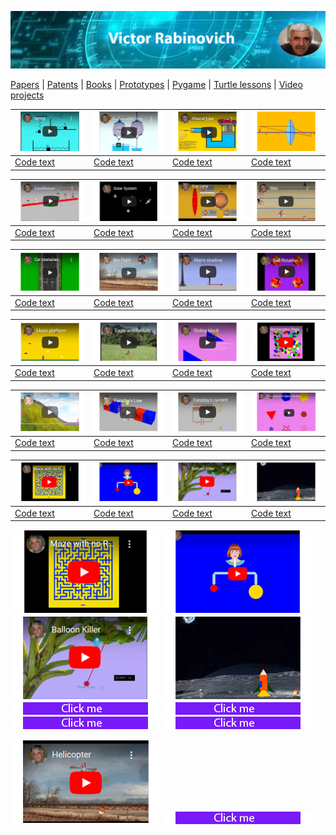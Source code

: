 ![Header Image](https://raw.githubusercontent.com/victenna/vrabinovich/main/Images/Header.png)

[Papers](papers.md) | [Patents](patents.md) | [Books](books.md) | [Prototypes](prototypes.md) | [Pygame](pygame.md) | [Turtle lessons](turtle_lessons.md) | [Video projects](video_projects.md)



| [![Image1](https://raw.githubusercontent.com/victenna/vrabinovich/main/Pygame/pg1.png)](https://gumlet.tv/watch/676585ee2fbe90b354c5d973/) | [![Image2](https://raw.githubusercontent.com/victenna/vrabinovich/main/Pygame/pg2.png)](https://gumlet.tv/watch/676585ee8f5e80dcc0a4caec/) | [![Image3](https://raw.githubusercontent.com/victenna/vrabinovich/main/Pygame/pg3.png)](https://gumlet.tv/watch/676585ee8f5e80dcc0a4cae6/) | [![Image4](https://raw.githubusercontent.com/victenna/vrabinovich/main/Pygame/pg4.png)](https://gumlet.tv/watch/676585eea080a6ad16f6270e/) |
|----------------------------------------------------------------------------------------------------------------------------------------------|-----------------------------------------------------------------------------------------------------------------------------|-----------------------------------------------------------------------------------------------------------------------------|-----------------------------------------------------------------------------------------------------------------------------|
| [Code text](https://github.com/victenna/Harmonic-spring-oscillations)                         | [Code text](https://github.com/victenna/Archimede-s-Law)                                                      | [Code text](https://github.com/victenna/Pascal-Law)                                                      | [Code text](https://github.com/victenna/Convex-Lens)                                                      |

| [![Image5](https://raw.githubusercontent.com/victenna/vrabinovich/main/Pygame/pg5.png)](https://gumlet.tv/watch/67648e2f8f5e80dcc09e4ff5/) | [![Image6](https://raw.githubusercontent.com/victenna/vrabinovich/main/Pygame/pg6.png)](https://gumlet.tv/watch/676585eea080a6ad16f6271a/) | [![Image7](https://raw.githubusercontent.com/victenna/vrabinovich/main/Pygame/pg7.png)](https://gumlet.tv/watch/67647814a080a6ad16ef0734/) | [![Image8](https://raw.githubusercontent.com/victenna/vrabinovich/main/Pygame/pg8.png)](https://www.youtube.com/watch?v=z626gaauT-U) |
|----------------------------------------------------------------------------------------------------------------------------------------------|-----------------------------------------------------------------------------------------------------------------------------|-----------------------------------------------------------------------------------------------------------------------------|-----------------------------------------------------------------------------------------------------------------------------|
| [Code text](https://github.com/victenna/Equilibrium)                         | [Code text](https://github.com/victenna/Solar-System-Pygame)                                                      | [Code text](https://github.com/victenna/Lens-and-eye)                                                      | [Code text](https://github.com/victenna/Bicyclist)                                                      |

| [![Image9](https://raw.githubusercontent.com/victenna/vrabinovich/main/Pygame/pg9.png)](https://gumlet.tv/watch/6764780fa080a6ad16ef06af/) | [![Image10](https://raw.githubusercontent.com/victenna/vrabinovich/main/Pygame/pg10.png)](https://gumlet.tv/watch/676585eea080a6ad16f62717/) | [![Image11](https://raw.githubusercontent.com/victenna/vrabinovich/main/Pygame/pg11.png)](https://gumlet.tv/watch/67648e2fa080a6ad16efab7d/) | [![Image12](https://raw.githubusercontent.com/victenna/vrabinovich/main/Pygame/pg12.png)](https://gumlet.tv/watch/6764780ca080a6ad16ef0655/) |
|----------------------------------------------------------------------------------------------------------------------------------------------|-----------------------------------------------------------------------------------------------------------------------------|-----------------------------------------------------------------------------------------------------------------------------|-----------------------------------------------------------------------------------------------------------------------------|
| [Code text](https://github.com/victenna/Car-Obstacles)                         | [Code text](https://github.com/victenna/Flight-with-rocket-pack/tree/main)                                                      | [Code text](https://github.com/victenna/Shadow-of-Man)                                                      | [Code text](https://github.com/victenna/Ball-Rotation)                                                      |

| [![Image13](https://raw.githubusercontent.com/victenna/vrabinovich/main/Pygame/pg13.png)](https://gumlet.tv/watch/67647815a080a6ad16ef073f/) | [![Image14](https://raw.githubusercontent.com/victenna/vrabinovich/main/Pygame/pg14.png)](https://gumlet.tv/watch/676598ea8f5e80dcc0a53ef4/) | [![Image15](https://raw.githubusercontent.com/victenna/vrabinovich/main/Pygame/pg15.png)](https://gumlet.tv/watch/676598ea8f5e80dcc0a53eec/) | [![Image16](https://raw.githubusercontent.com/victenna/vrabinovich/main/Pygame/pg16.png)](https://gumlet.tv/watch/676598ea2fbe90b354c64e38/) |
|----------------------------------------------------------------------------------------------------------------------------------------------|-----------------------------------------------------------------------------------------------------------------------------|-----------------------------------------------------------------------------------------------------------------------------|-----------------------------------------------------------------------------------------------------------------------------|
| [Code text](https://github.com/victenna/Platformer)                         | [Code text](https://github.com/victenna/Eagle-and-Rabbits)                                                      | [Code text](https://github.com/victenna/Sliding-block)                                                      | [Code text](https://github.com/victenna/Rectangles-Rotation)                                                      |


| [![Image17](https://raw.githubusercontent.com/victenna/vrabinovich/main/Pygame/pg17.png)](https://gumlet.tv/watch/676598ea2fbe90b354c64e30/) | [![Image18](https://raw.githubusercontent.com/victenna/vrabinovich/main/Pygame/pg18.png)](https://gumlet.tv/watch/676598eaa080a6ad16f6990c/) | [![Image19](https://raw.githubusercontent.com/victenna/vrabinovich/main/Pygame/pg19.png)](https://gumlet.tv/watch/676598ea2fbe90b354c64e32/) | [![Image20](https://raw.githubusercontent.com/victenna/vrabinovich/main/Pygame/pg20.png)](https://gumlet.tv/watch/676598ea2fbe90b354c64e38/) |
|----------------------------------------------------------------------------------------------------------------------------------------------|-----------------------------------------------------------------------------------------------------------------------------|-----------------------------------------------------------------------------------------------------------------------------|-----------------------------------------------------------------------------------------------------------------------------|
| [Code text](https://github.com/victenna/Hoop)                         | [Code text](https://github.com/victenna/Faraday-Law)                                                      | [Code text](https://github.com/victenna/Faradays-Law-of-induction)                                                      | [Code text](https://github.com/victenna/Polygons)                                                      |

| [![Image21](https://raw.githubusercontent.com/victenna/vrabinovich/main/Pygame/pg21.png)](https://gumlet.tv/watch/67659c998f5e80dcc0a5543b/) | [![Image22](https://raw.githubusercontent.com/victenna/vrabinovich/main/Pygame/pg22.png)](https://gumlet.tv/watch/676598eaa080a6ad16f6990c/) | [![Image23](https://raw.githubusercontent.com/victenna/vrabinovich/main/Pygame/pg23.png)](https://gumlet.tv/watch/676598ea2fbe90b354c64e32/) | [![Image24](https://raw.githubusercontent.com/victenna/vrabinovich/main/Pygame/pg24.png)](https://gumlet.tv/watch/676598ea2fbe90b354c64e38/) |
|----------------------------------------------------------------------------------------------------------------------------------------------|-----------------------------------------------------------------------------------------------------------------------------|-----------------------------------------------------------------------------------------------------------------------------|-----------------------------------------------------------------------------------------------------------------------------|
| [Code text](https://github.com/victenna/Hoop)                         | [Code text](https://github.com/victenna/Faraday-Law)                                                      | [Code text](https://github.com/victenna/Faradays-Law-of-induction)                                                      | [Code text](https://github.com/victenna/Polygons)                                                      |




[![Pygame cover](https://raw.githubusercontent.com/victenna/vrabinovich/main/Pygame/pg21.png)]()
[![Pygame cover](https://raw.githubusercontent.com/victenna/vrabinovich/main/Pygame/pg22.png)]()
[![Pygame cover](https://raw.githubusercontent.com/victenna/vrabinovich/main/Pygame/pg23.png)]()
[![Pygame cover](https://raw.githubusercontent.com/victenna/vrabinovich/main/Pygame/pg24.png)]()
[![Pygame cover](https://raw.githubusercontent.com/victenna/vrabinovich/main/Pygame/bt.png)]()
[![Pygame cover](https://raw.githubusercontent.com/victenna/vrabinovich/main/Pygame/bt.png)]()
[![Pygame cover](https://raw.githubusercontent.com/victenna/vrabinovich/main/Pygame/bt.png)]()
[![Pygame cover](https://raw.githubusercontent.com/victenna/vrabinovich/main/Pygame/bt.png)]()

[![Pygame cover](https://raw.githubusercontent.com/victenna/vrabinovich/main/Pygame/pg25.png)]()
[![Pygame cover](https://raw.githubusercontent.com/victenna/vrabinovich/main/Pygame/bt.png)]()



























































